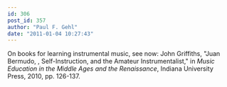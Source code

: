 ```yaml
---
id: 306
post_id: 357
author: "Paul F. Gehl"
date: "2011-01-04 10:27:43"
---
```

On books for learning instrumental music, see now: John Griffiths, "Juan Bermudo, , Self-Instruction, and the Amateur Instrumentalist," in *Music Education in the Middle Ages and the Renaissance*, Indiana University Press, 2010, pp. 126-137.
